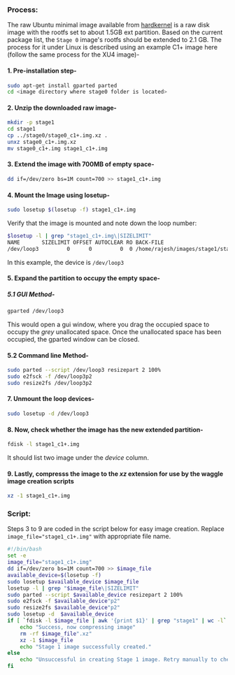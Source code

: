 ### Process:

The raw Ubuntu minimal image available from [hardkernel](https://odroid.in/ubuntu_16.04lts/) is a raw disk image with the rootfs set to about 1.5GB ext partition. Based on the current package list, the `Stage 0` image's rootfs should be extended to 2.1 GB. The process for it under Linux is described using an example C1+ image here (follow the same process for the XU4 image)-

#### 1. Pre-installation step-

```bash
sudo apt-get install gparted parted
cd <image directory where stage0 folder is located>
```

#### 2. Unzip the downloaded raw image-

```bash
mkdir -p stage1
cd stage1
cp ../stage0/stage0_c1+.img.xz .
unxz stage0_c1+.img.xz
mv stage0_c1+.img stage1_c1+.img
```

#### 3. Extend the image with 700MB of empty space-

```bash
dd if=/dev/zero bs=1M count=700 >> stage1_c1+.img
```

#### 4. Mount the Image using losetup-

```bash
sudo losetup $(losetup -f) stage1_c1+.img
```

Verify that the image is mounted and note down the loop number:

```bash
$losetup -l | grep "stage1_c1+.img\|SIZELIMIT"
NAME       SIZELIMIT OFFSET AUTOCLEAR RO BACK-FILE
/dev/loop3         0      0         0  0 /home/rajesh/images/stage1/stage1_c1+.img
```

In this example, the device is `/dev/loop3`

#### 5. Expand the partition to occupy the empty space-

##### 5.1 GUI Method-

```bash
gparted /dev/loop3
```

This would open a gui window, where you drag the occupied space to occupy the *grey* unallocated space. Once the 
unallocated space has been occupied, the gparted window can be closed.

#### 5.2 Command line Method-
```bash
sudo parted --script /dev/loop3 resizepart 2 100%
sudo e2fsck -f /dev/loop3p2
sudo resize2fs /dev/loop3p2
```

#### 7. Unmount the loop devices-

```bash
sudo losetup -d /dev/loop3
```

#### 8. Now, check whether the image has the new extended partition-

```bash
fdisk -l stage1_c1+.img
```

It should list two image under the *device* column.

#### 9. Lastly, compresss the image to the *xz* extension for use by the waggle image creation scripts

```bash
xz -1 stage1_c1+.img
```

### Script:
Steps 3 to 9 are coded in the script below for easy image creation. Replace `image_file="stage1_c1+.img"` with appropriate file name.

```bash
#!/bin/bash
set -e
image_file="stage1_c1+.img"
dd if=/dev/zero bs=1M count=700 >> $image_file
available_device=$(losetup -f)
sudo losetup $available_device $image_file
losetup -l | grep "$image_file\|SIZELIMIT"
sudo parted --script $available_device resizepart 2 100%
sudo e2fsck -f $available_device"p2"
sudo resize2fs $available_device"p2"
sudo losetup -d  $available_device
if [ `fdisk -l $image_file | awk '{print $1}' | grep "stage1" | wc -l` -eq 2 ];then
    echo "Success, now compressing image"
    rm -rf $image_file".xz"
    xz -1 $image_file
    echo "Stage 1 image successfully created."
else 
    echo "Unsuccessful in creating Stage 1 image. Retry manually to check for errors."
fi
```
